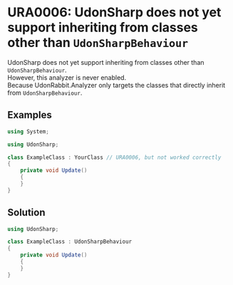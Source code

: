 # URA0006: UdonSharp does not yet support inheriting from classes other than `UdonSharpBehaviour`

UdonSharp does not yet support inheriting from classes other than `UdonSharpBehaviour`.  
However, this analyzer is never enabled.  
Because UdonRabbit.Analyzer only targets the classes that directly inherit from `UdonSharpBehaviour`.

## Examples

```csharp
using System;

using UdonSharp;

class ExampleClass : YourClass // URA0006, but not worked correctly
{
    private void Update()
    {
    }
}
```

## Solution

```csharp
using UdonSharp;

class ExampleClass : UdonSharpBehaviour
{
    private void Update()
    {
    }
}
```
